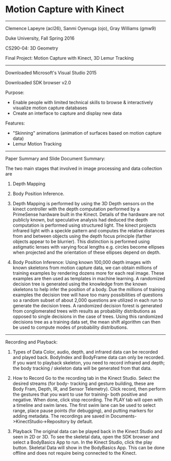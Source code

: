 # Motion Capture with Kinect
_________________________________________________________________
Clemence Lapeyre (acl26), Sanmi Oyenuga (ojo), Gray Williams (gmw9)

Duke University, Fall Spring 2016

CS290-04: 3D Geometry

Final Project: Motion Capture with Kinect, 3D Lemur Tracking
_________________________________________________________________

Downloaded Microsoft's Visual Studio 2015

Downloaded SDK browser v2.0

Purpose:
- Enable people with limited technical skills to browse & interactively visualize motion capture databases
- Create an interface to capture and display new data

Features:
- "Skinning" animations (animation of surfaces based on motion capture data)
- Lemur Motion Tracking 

_________________________________________________________________

Paper Summary and Slide Document Summary:

The two main stages that involved in image processing and data collection are
1) Depth Mapping
2) Body Position Inference.

1) Depth Mapping is performed by using the 3D Depth sensors on the kinect controller
with the depth computation performed by a PrimeSense hardware built in the Kinect.
Details of the hardware are not publicly known, but speculative analysis had
deduced the depth computation is performed using structured light. The kinect
projects infrared light with a speckle pattern and computes the relative
distances from and between objects using the depth focus principle (farther
objects appear to be blurrier). This distinction is performed using astigmatic
lenses with varying focal lengths e.g. circles become ellipses when projected
and the orientation of these ellipses depend on depth.

2) Body Position Inference:
Using known 100,000 depth images with known skeletons from motion capture data,
we can obtain millions of training examples by rendering dozens more for each
real image. These examples are then used as templates in machine learning.
A randomized decision tree is generated using the knowledge from the known
skeletons to help infer the position of a body. Due the millions of training
examples the decision tree will have too many possibilities of questions so a
random subset of about 2,000 questions are utilized in each run to generate
the decision trees. A randomized decision forest is generated from conglomerated
trees with results as probability distributions as opposed to single decisions in
the case of trees. Using this randomized decisions tree as a training data set,
the mean shift algorithm can then be used to compute modes of probability
distributions.

______________________________________________________________________________

Recording and Playback:

1) Types of Data
Color, audio, depth, and infrared data can be recorded and played back. BodyIndex and
BodyFrame data can only be recorded. If you want to playback skeleton, you need to 
record infrared and depth; the body tracking / skeleton data will be generated from
that data.

2) How to Record
Go to the recording tab in the Kinect Studio. Select the desired streams (for body-
tracking and gesture building, these are Body Fram, Depth, IR, and Sensor Telemetry).
Click record, then perform the gestures that you want to use for training- both 
positive and negative. When done, click stop recording. The PLAY tab will open with a
timeline and swim lanes. The first swim lane can be used to select range, place pause
points (for debugging), and putting markers for adding metadata. The recordings are 
saved in Documents->KinectStudio->Repository by default. 

3) Playback
The original data can be played back in the Kinect Studio and seen in 2D or 3D. To see
the skeletal data, open the SDK browser and select a BodyBasics App to run. In the
Kinect Studio, click the play button. Skeletal Data will show in the BodyBasics App.
This can be done offline and does not require being connected to the Kinect.
